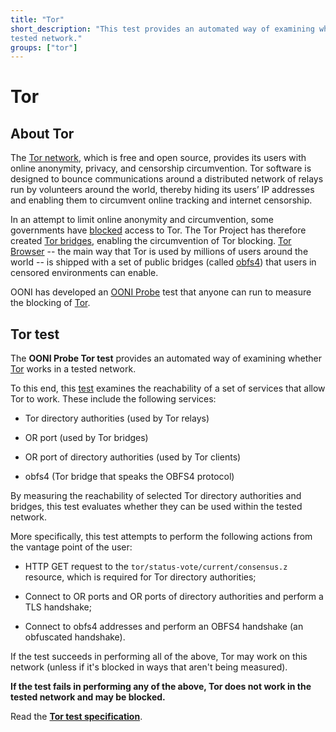 ```yaml
---
title: "Tor"
short_description: "This test provides an automated way of examining whether Tor works in a
tested network."
groups: ["tor"]
---
```


# Tor

## About Tor

The [Tor network](https://www.torproject.org/), which is free and open source, provides its users with online
anonymity, privacy, and censorship circumvention. Tor software is designed to
bounce communications around a distributed network of relays run by volunteers
around the world, thereby hiding its users’ IP addresses and enabling them to
circumvent online tracking and internet censorship.

In an attempt to limit online anonymity and circumvention, some governments have
[blocked](https://ooni.org/post/iran-internet-censorship/#anonymity-and-circumvention-tools) access to Tor. The Tor Project has therefore created [Tor bridges](https://bridges.torproject.org/),
enabling the circumvention of Tor blocking. [Tor Browser](https://www.torproject.org/download/) -- the main way that Tor
is used by millions of users around the world -- is shipped with a set of public
bridges (called [obfs4](https://bridges.torproject.org/bridges?transport=obfs4)) that users in censored environments can enable. 

OONI has developed an [OONI Probe](https://ooni.org/install/) test that anyone can run to measure the
blocking of [Tor](https://www.torproject.org/).

## Tor test

The **OONI Probe Tor test** provides an automated way of examining whether [Tor](https://www.torproject.org/)
works in a tested network.

To this end, this [test](https://github.com/ooni/probe-engine) examines the reachability of a set of services that allow
Tor to work. These include the following services:
 
* Tor directory authorities (used by Tor relays) 

* OR port (used by Tor bridges) 

* OR port of directory authorities (used by Tor clients) 

* obfs4 (Tor bridge that speaks the OBFS4 protocol)

By measuring the reachability of selected Tor directory authorities and bridges,
this test evaluates whether they can be used within the tested network.

More specifically, this test attempts to perform the following actions from the
vantage point of the user:

* HTTP GET request to the `tor/status-vote/current/consensus.z` resource, which
is required for Tor directory authorities; 

* Connect to OR ports and OR ports of directory authorities and perform a TLS handshake; 

* Connect to obfs4 addresses and perform an OBFS4 handshake (an obfuscated handshake). 

If the test succeeds in performing all of the above, Tor may work on
this network (unless if it's blocked in ways that aren't being measured).

**If the test fails in performing any of the above, Tor does not work in the
tested network and may be blocked.**

Read the **[Tor test specification](https://github.com/ooni/spec/blob/master/nettests/ts-023-tor.md)**.
